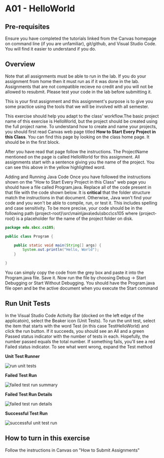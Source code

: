 # A01 - HelloWorld

## Pre-requisites
Ensure you have completed the tutorials linked from the Canvas homepage on command line (if you are unfamiliar), git/github, and Visual Studio Code.  You will find it easier to understand if you do.

## Overview
Note that all assignments must be able to run in the lab. If you do your assignment from home then it must run as if it was done in the lab. Assignments that are not compatible recieve no credit and you will not be allowed to resubmit. Please test your code in the lab before submitting it.

This is your first assignment and this assignment's purpose is to give you some practice using the tools that we will be involved with all semester.

This exercise should help you adapt to the class' workflow.The basic project name of this exercise is HelloWorld, but the project should be created using the full project name.  To understand how to create and name your projects, you should first read Canvas web page titled **How to Start Every Project in this Class**. You can find this page by looking on the class home page. It should be in the first block.

After you have read that page follow the instructions. The ProjectName mentioned on the page is called HelloWorld for this assignment. All assignments start with a sentence giving you the name of the project. You can see this above in the yellow highlighted word.

Adding and Running Java Code
Once you have followed the instructions shown on the "How to Start Every Project in this Class" web page you should have a file called Program.java. Replace all of the code present in that file with the code shown below. It is **critical** that the folder structure match the instructions in that document. Otherwise, Java won't find your code and you won't be able to compile, run, or test it.  This includes spelling and case sensitivity. To be more precise, your code should be in the following path {project-root}\src\main\java\edu\sbcc\cs105 where {project-root} is a placeholder for the name of the project folder on disk.


```Java
package edu.sbcc.cs105;

public class Program {

    public static void main(String[] args) {
	    System.out.println("Hello, World");
    }

}
```

You can simply copy the code from the grey box and paste it into the Program.java file. Save it. Now run the file by choosing Debug -> Start Debugging or Start Without Debugging.  You should have the Program.java file open and be the active document when you execute the Start command

## Run Unit Tests

In the Visual Studio Code Activity Bar (docked on the left edge of the applicatoin), select the Beaker icon (Unit Tests). To run the unit test, select the item that starts with the word Test (in this case TestHelloWorld) and click the run button.  If it succeeds, you should see an All and a green Passed status indicator with the number of tests in each. Hopefully, the number passed equals the total number.  If something fails, you'll see a red Failed status indicator. To see what went wrong, expand the Test method

**Unit Test Runner**

![run unit tests](images/RunUnitTest.png?raw=true)

**Failed Test Run**

![failed test run summary](images/FailedUnitTestRun.png)

**Failed Test Run Details**

![failed test run details](images/FailedUnitTestRunDetail.png)

**Successful Test Run** 

![successful unit test run](/images/SuccessfulTestRun.png)

## How to turn in this exercise ##
Follow the instructions in Canvas on "How to Submit Assignments"

